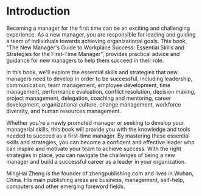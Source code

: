 # Introduction

Becoming a manager for the first time can be an exciting and challenging experience. As a new manager, you are responsible for leading and guiding a team of individuals towards achieving organizational goals. This book, "The New Manager's Guide to Workplace Success: Essential Skills and Strategies for the First-Time Manager", provides practical advice and guidance for new managers to help them succeed in their role.

In this book, we'll explore the essential skills and strategies that new managers need to develop in order to be successful, including leadership, communication, team management, employee development, time management, performance evaluation, conflict resolution, decision making, project management, delegation, coaching and mentoring, career development, organizational culture, change management, workforce diversity, and human resources management.

Whether you're a newly promoted manager or seeking to develop your managerial skills, this book will provide you with the knowledge and tools needed to succeed as a first-time manager. By mastering these essential skills and strategies, you can become a confident and effective leader who can inspire and motivate your team to achieve success. With the right strategies in place, you can navigate the challenges of being a new manager and build a successful career as a leader in your organization.

MingHai Zheng is the founder of zhengpublishing.com and lives in Wuhan, China. His main publishing areas are business, management, self-help, computers and other emerging foreword fields.
